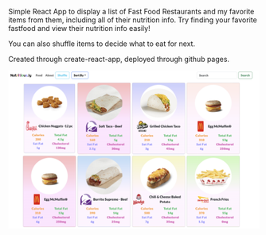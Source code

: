 Simple React App to display a list of Fast Food Restaurants and my favorite items from them, including all of their nutrition info. Try finding your favorite fastfood and view their nutrition info easily! 

You can also shuffle items to decide what to eat for next. 


Created through create-react-app, deployed through github pages.




![Nutritious.ly Demo](demo.png?raw=true "Title")
